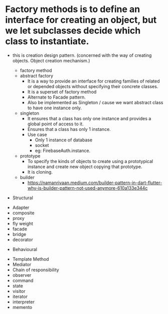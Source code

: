 # Factory methods is to define an interface for creating an object, but we let subclasses decide which class to instantiate.
* this is creation design pattern. (concerned with the way of creating objects. Object creation mechanism.)
    - factory method
    - abstract factory
      - It is a way to provide an interface for creating families of related or depended objects without specifying their concrete classes.
      - It is a superset of factory method
      - Alternate to Facade pattern.
      - Also be implemented as Singleton / cause we want abstract class to have one instance only.
    - singleton
      - It ensures that a class has only one instance and provides a global point of access to it.
      - Ensures that a class has only 1 instance.
      - Use case
        - Only 1 instance of database
        - socket
        - eg: FirebaseAuth.instance.
    - prototype
      - To specify the kinds of objects to create using a prototypical instance and create new object copying that prototype.
      - It is cloning.
    - builder
      - https://namanrivaan.medium.com/builder-pattern-in-dart-flutter-why-is-builder-pattern-not-used-anymore-610a133e344c

* Structural
- Adapter
- composite
- proxy
- fly weight
- facade
- bridge
- decorator

* Behavioural
- Template Method
- Mediator
- Chain of responsibility
- observer
- command
- state
- visitor
- iterator
- interpreter
- memento
